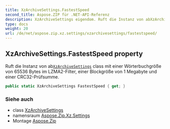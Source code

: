 ```yaml
---
title: XzArchiveSettings.FastestSpeed
second_title: Aspose.ZIP für .NET-API-Referenz
description: XzArchiveSettings eigendom. Ruft die Instanz von abXzArchiveSettings class mit einer Wörterbuchgröße von 65536 Bytes im LZMA2Filter einer Blockgröße von 1 Megabyte und einer CRC32Prüfsumme.
type: docs
weight: 20
url: /de/net/aspose.zip.xz.settings/xzarchivesettings/fastestspeed/
---
```

## XzArchiveSettings.FastestSpeed property

Ruft die Instanz von ab[`XzArchiveSettings`](../) class mit einer Wörterbuchgröße von 65536 Bytes im LZMA2-Filter, einer Blockgröße von 1 Megabyte und einer CRC32-Prüfsumme.

```csharp
public static XzArchiveSettings FastestSpeed { get; }
```

### Siehe auch

* class [XzArchiveSettings](../)
* namensraum [Aspose.Zip.Xz.Settings](../../xzarchivesettings/)
* Montage [Aspose.Zip](../../../)


